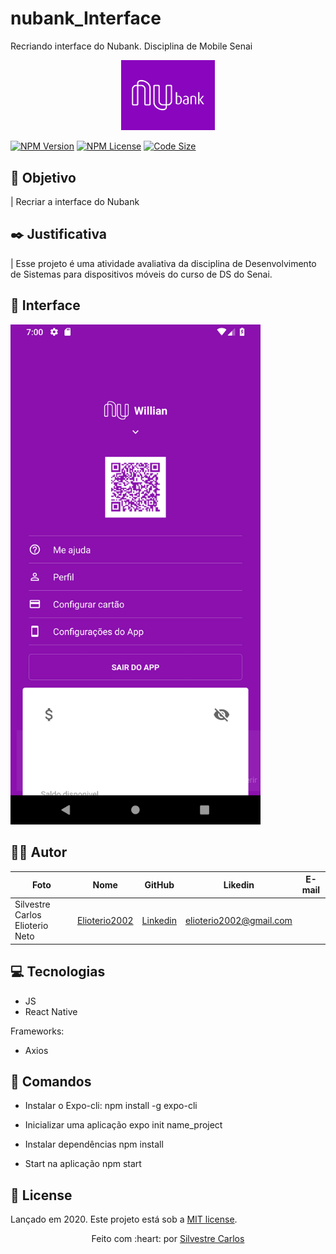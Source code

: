 # nubank_Interface
Recriando interface do Nubank. Disciplina de Mobile Senai

<p align="center">
   <img src="./doc/logo-readme.png" width="150"/>
</p>

[![NPM Version][npm-version]][npm-version]
[![NPM License][npm-license]][npm-license]
[![Code Size][code-size]][code-size]

## :nazar_amulet: Objetivo

| Recriar a interface do Nubank

## :black_nib: Justificativa

| Esse projeto é uma atividade avaliativa da disciplina de Desenvolvimento de Sistemas para dispositivos móveis do curso de DS do Senai.

## :art: Interface

<img src="./doc/nubankUI.png" width="400px">

## :man_technologist: Autor

Foto | Nome | GitHub | Likedin | E-mail
---- | ---- | ------ | ------- | ------
| Silvestre Carlos Elioterio Neto | [Elioterio2002](https://github.com/elioterio2002) | [Linkedin](https://www.linkedin.com/in/silvestre-carlos-75baaa1b1/) | elioterio2002@gmail.com

## :computer: Tecnologias

- JS
- React Native

Frameworks:

- Axios

## :construction_worker: Comandos

- Instalar o Expo-cli:
  npm install -g expo-cli

- Inicializar uma aplicação
  expo init name_project

- Instalar dependências
  npm install

- Start na aplicação
  npm start

## :open_book: License

Lançado em 2020.
Este projeto está sob a [MIT license](https://github.com/elioterio2002/nubank_Interface/blob/master/LICENSE).

<p align="center">
    Feito com :heart: por <a href="https://github.com/elioterio2002">Silvestre Carlos</a>
</p>

<!-- Markdown link & img dfn's -->

[npm-license]: https://img.shields.io/npm/l/express?color=03ca6f&style=plastic
[npm-version]: https://img.shields.io/npm/v/npm?color=333333&style=plastic
[code-size]: https://img.shields.io/github/languages/code-size/rafaellevissa/appDevFlix?color=03ca6f&style=plastic
